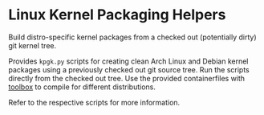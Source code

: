 # Linux Kernel Packaging Helpers

Build distro-specific kernel packages from a checked out (potentially dirty) git kernel tree.

Provides `kpgk.py` scripts for creating clean Arch Linux and Debian kernel packages using a previously checked out git source tree.
Run the scripts directly from the checked out tree.
Use the provided containerfiles with [toolbox](https://github.com/containers/toolbox) to compile for different distributions.

Refer to the respective scripts for more information.
